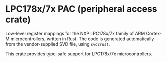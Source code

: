 # LPC178x/7x PAC (peripheral access crate)

Low-level register mappings for the NXP LPC178x/7x family of ARM Cortex-M microcontrollers, written in Rust. The code is generated automatically from the vendor-supplied SVD file, using `svd2rust`.

This crate provides type-safe support for LPC178x/7x microcontrollers.
